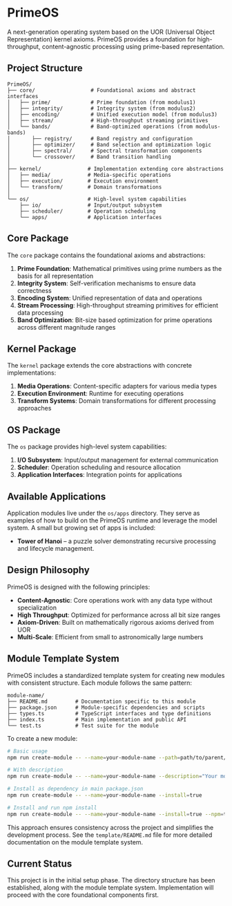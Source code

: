 # PrimeOS

A next-generation operating system based on the UOR (Universal Object Representation) kernel axioms. PrimeOS provides a foundation for high-throughput, content-agnostic processing using prime-based representation.

## Project Structure

```
PrimeOS/
├── core/                  # Foundational axioms and abstract interfaces
│   ├── prime/             # Prime foundation (from modulus1)
│   ├── integrity/         # Integrity system (from modulus2)
│   ├── encoding/          # Unified execution model (from modulus3)
│   ├── stream/            # High-throughput streaming primitives
│   └── bands/             # Band-optimized operations (from modulus-bands)
│       ├── registry/      # Band registry and configuration
│       ├── optimizer/     # Band selection and optimization logic
│       ├── spectral/      # Spectral transformation components
│       └── crossover/     # Band transition handling
│
├── kernel/               # Implementation extending core abstractions
│   ├── media/            # Media-specific operations
│   ├── execution/        # Execution environment
│   └── transform/        # Domain transformations 
│
└── os/                   # High-level system capabilities
    ├── io/               # Input/output subsystem
    ├── scheduler/        # Operation scheduling
    └── apps/             # Application interfaces
```

## Core Package

The `core` package contains the foundational axioms and abstractions:

1. **Prime Foundation**: Mathematical primitives using prime numbers as the basis for all representation
2. **Integrity System**: Self-verification mechanisms to ensure data correctness
3. **Encoding System**: Unified representation of data and operations
4. **Stream Processing**: High-throughput streaming primitives for efficient data processing
5. **Band Optimization**: Bit-size based optimization for prime operations across different magnitude ranges

## Kernel Package

The `kernel` package extends the core abstractions with concrete implementations:

1. **Media Operations**: Content-specific adapters for various media types
2. **Execution Environment**: Runtime for executing operations
3. **Transform Systems**: Domain transformations for different processing approaches

## OS Package

The `os` package provides high-level system capabilities:

1. **I/O Subsystem**: Input/output management for external communication
2. **Scheduler**: Operation scheduling and resource allocation
3. **Application Interfaces**: Integration points for applications

## Available Applications

Application modules live under the `os/apps` directory. They serve as examples of how to build on the PrimeOS runtime and leverage the model system. A small but growing set of apps is included:

- **Tower of Hanoi** – a puzzle solver demonstrating recursive processing and lifecycle management.

## Design Philosophy

PrimeOS is designed with the following principles:

- **Content-Agnostic**: Core operations work with any data type without specialization
- **High Throughput**: Optimized for performance across all bit size ranges
- **Axiom-Driven**: Built on mathematically rigorous axioms derived from UOR
- **Multi-Scale**: Efficient from small to astronomically large numbers

## Module Template System

PrimeOS includes a standardized template system for creating new modules with consistent structure. Each module follows the same pattern:

```
module-name/
├── README.md         # Documentation specific to this module
├── package.json      # Module-specific dependencies and scripts
├── types.ts          # TypeScript interfaces and type definitions
├── index.ts          # Main implementation and public API
└── test.ts           # Test suite for the module
```

To create a new module:

```bash
# Basic usage
npm run create-module -- --name=your-module-name --path=path/to/parent/directory

# With description
npm run create-module -- --name=your-module-name --description="Your module description"

# Install as dependency in main package.json
npm run create-module -- --name=your-module-name --install=true

# Install and run npm install
npm run create-module -- --name=your-module-name --install=true --npm=true
```

This approach ensures consistency across the project and simplifies the development process. See the `template/README.md` file for more detailed documentation on the module template system.

## Current Status

This project is in the initial setup phase. The directory structure has been established, along with the module template system. Implementation will proceed with the core foundational components first.
